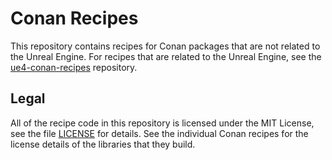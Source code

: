 # Conan Recipes

This repository contains recipes for Conan packages that are not related to the Unreal Engine. For recipes that are related to the Unreal Engine, see the [ue4-conan-recipes](https://github.com/adamrehn/ue4-conan-recipes) repository.


## Legal

All of the recipe code in this repository is licensed under the MIT License, see the file [LICENSE](./LICENSE) for details. See the individual Conan recipes for the license details of the libraries that they build.
